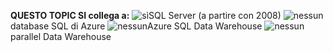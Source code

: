 **QUESTO TOPIC SI collega a:** ![sì](media/yes-icon.png "sì")SQL Server \(a partire con 2008\) ![nessun](media/no-icon.png "no")database SQL di Azure ![nessun](media/no-icon.png "no")Azure SQL Data Warehouse ![nessun](media/no-icon.png "no")parallel Data Warehouse
